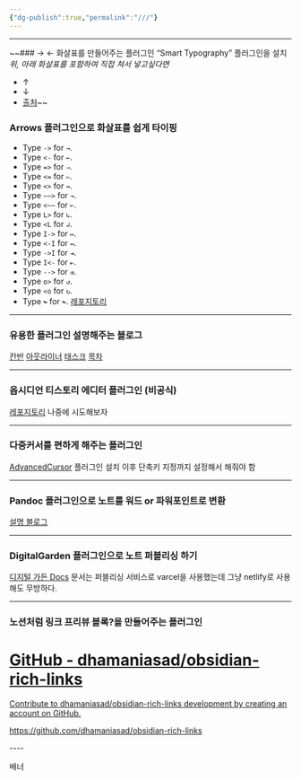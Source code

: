 ```yaml
---
{"dg-publish":true,"permalink":"///"}
---
```


-----

~~### → ← 화살표를 만들어주는 플러그인
“Smart Typography” 플러그인을 설치
*위, 아래 화살표를  포함하여 직접 쳐서 넣고싶다면*
- $\uparrow$ 
- $\downarrow$ 
- [출처](https://www.reddit.com/r/ObsidianMD/comments/qvkfno/arrow_shortcut/)~~
### Arrows 플러그인으로 화살표를 쉽게 타이핑
- Type `->` for `→`.
- Type `<-` for `←`.
- Type `=>` for `⇒`.
- Type `<=` for `⇐`.
- Type `<>` for `↔`.
- Type `~~>` for `↝`.
- Type `<~~` for `↜`.
- Type `L>` for `↳`.
- Type `<L` for `↲`.
- Type `I->` for `↦`.
- Type `<-I` for `↤`.
- Type `->I` for `⇥`.
- Type `I<-` for `⇤`.
- Type `-->` for `⇉`.
- Type `o>` for `↺`.
- Type `<o` for `↻`.
- Type `↬` for `↬`.
[레포지토리](https://github.com/xefyrdev/obsidian-arrows)

----
### 유용한 플러그인 설명해주는 블로그
[칸반](https://luran.me/648)
[아웃라이너](https://luran.me/603)
[태스크](https://luran.me/643)
[목차](https://luran.me/605)

-----
### 옵시디언 티스토리 에디터 플러그인 (비공식)
[레포지토리](https://github.com/anpigon/obsidian-tistory-plugin)
나중에 시도해보자

----
### 다중커서를 편하게 해주는 플러그인
[AdvancedCursor](obsidian://show-plugin?id=advanced-cursors)
플러그인 설치 이후 단축키 지정까지 설정해서 해줘야 함

----
### Pandoc 플러그인으로 노트를 워드 or 파워포인트로 변환
[설명 블로그](https://junggam2.tistory.com/38)

----
### DigitalGarden 플러그인으로 노트 퍼블리싱 하기
[디지털 가든 Docs](https://dg-docs.ole.dev/getting-started/01-getting-started/)
문서는 퍼블리싱 서비스로 varcel을 사용했는데
그냥 netlify로 사용해도 무방하다.

----
### 노션처럼 링크 프리뷰 블록?을 만들어주는 플러그인
<div class="rich-link-card-container"><a class="rich-link-card" href="https://github.com/dhamaniasad/obsidian-rich-links" target="_blank">
	<div class="rich-link-image-container">
		<div class="rich-link-image" style="background-image: url('https://github.com/fluidicon.png')">
	</div>
	</div>
	<div class="rich-link-card-text">
		<h1 class="rich-link-card-title">GitHub - dhamaniasad/obsidian-rich-links</h1>
		<p class="rich-link-card-description">
		Contribute to dhamaniasad/obsidian-rich-links development by creating an account on GitHub.
		</p>
		<p class="rich-link-href">
		https://github.com/dhamaniasad/obsidian-rich-links
		</p>
	</div>
</a></div>
----

배너
